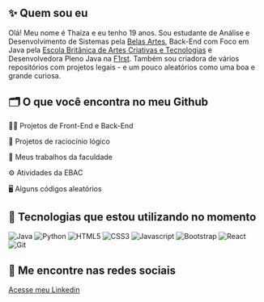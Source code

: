 ## ✨ Quem sou eu 
Olá! Meu nome é Thaiza e eu tenho 19 anos. Sou estudante de Análise e Desenvolvimento de Sistemas pela [Belas Artes](https://novo.belasartes.br/analise-e-desenvolvimento-de-sistemas-ead/), Back-End com Foco em Java pela [Escola Britânica de Artes Criativas e Tecnologias](https://ebaconline.com.br/back-end-java) e Desenvolvedora Pleno Java na [F1rst](https://www.linkedin.com/company/f1rsttecnologia/mycompany/). Também sou criadora de vários repositórios com projetos legais - e um pouco aleatórios como uma boa e grande curiosa. 

## 🗂️ O que você encontra no meu Github

👩‍💻 Projetos de Front-End e Back-End

🤖 Projetos de raciocínio lógico

📑️ Meus trabalhos da faculdade

⚙️ Atividades da EBAC

🖥️ Alguns códigos aleatórios

## 🌟 Tecnologias que estou utilizando no momento 
![Java](https://img.shields.io/badge/Java-ED8B00?style=for-the-badge&logo=java&logoColor=white)
![Python](https://img.shields.io/badge/PYTHON-163490?style=for-the-badge&logo=python&logoColor=white)
![HTML5](https://img.shields.io/badge/HTML5-E34F26?style=for-the-badge&logo=html5&logoColor=white)
![CSS3](https://img.shields.io/badge/CSS3-1572B6?style=for-the-badge&logo=css3&logoColor=white)
![Javascript](https://img.shields.io/badge/JavaScript-323330?style=for-the-badge&logo=javascript&logoColor=F7DF1E)
![Bootstrap](https://img.shields.io/badge/Bootstrap-563D7C?style=for-the-badge&logo=bootstrap&logoColor=white)
![React](https://img.shields.io/badge/React-20232A?style=for-the-badge&logo=react&logoColor=61DAFB)
![Git](https://img.shields.io/badge/GIT-E44C30?style=for-the-badge&logo=git&logoColor=white)

## 🔎 Me encontre nas redes sociais 
[Acesse meu Linkedin](https://www.linkedin.com/in/thaiza-nascimento/)
